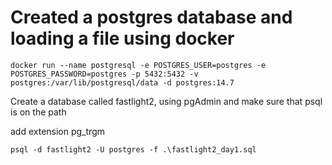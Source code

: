 # Created a postgres database and loading a file using docker

```console
docker run --name postgresql -e POSTGRES_USER=postgres -e POSTGRES_PASSWORD=postgres -p 5432:5432 -v postgres:/var/lib/postgresql/data -d postgres:14.7
```

Create a database called fastlight2, using pgAdmin and make sure that psql is on the path

add extension pg_trgm

```console
psql -d fastlight2 -U postgres -f .\fastlight2_day1.sql
```
